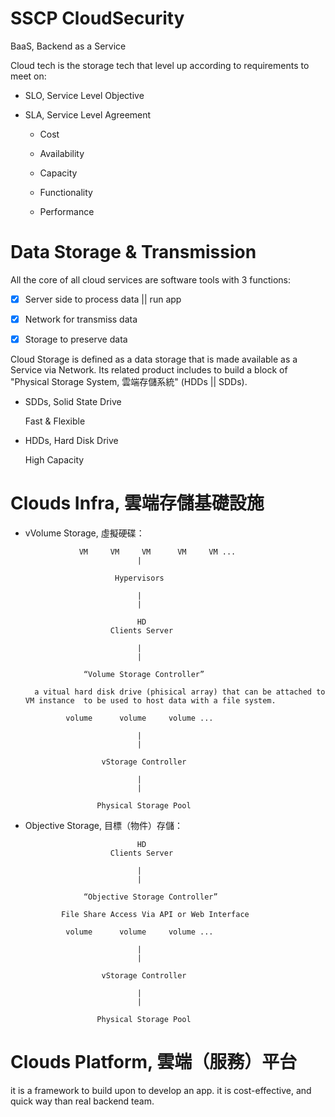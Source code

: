 # SSCP CloudSecurity

 BaaS, Backend as a Service
 
 Cloud tech is the storage tech that level up according to requirements to meet on:
 
 * SLO, Service Level Objective
 
 * SLA, Service Level Agreement
 
    * Cost
    
    * Availability
    
    * Capacity
    
    * Functionality
    
    * Performance
 
 # Data Storage & Transmission
 
 All the core of all cloud services are software tools with 3 functions:
 
 - [x] Server side to process data || run app
 
 - [x] Network for transmiss data
 
 - [x] Storage to preserve data
 
 Cloud Storage is defined as a data storage that is made available as a Service via Network. Its related product includes to build a block of "Physical Storage System, 雲端存儲系統" (HDDs || SDDs).
 
 * SDDs, Solid State Drive
 
    Fast & Flexible
 
 * HDDs, Hard Disk Drive
 
    High Capacity
    
# Clouds Infra, 雲端存儲基礎設施

* vVolume Storage, 虛擬硬碟：

                  VM     VM     VM      VM     VM ...
                               |

                          Hypervisors

                               |
                               |

                               HD
                         Clients Server
                            
                               |
                               |
                   
                   “Volume Storage Controller”
                   
        a vitual hard disk drive (phisical array) that can be attached to VM instance  to be used to host data with a file system.

               volume      volume     volume ...

                               |
                               |
 
                       vStorage Controller
            
                               |
                               |
                               
                      Physical Storage Pool

* Objective Storage, 目標（物件）存儲：


                               HD
                         Clients Server
                            
                               |
                               |
                   
                   “Objective Storage Controller” 
                   
              File Share Access Via API or Web Interface

               volume      volume     volume ...

                               |
                               |
 
                       vStorage Controller
            
                               |
                               |
                               
                      Physical Storage Pool

# Clouds Platform, 雲端（服務）平台

it is a framework to build upon to develop an app. it is cost-effective, and quick way than real backend team.



